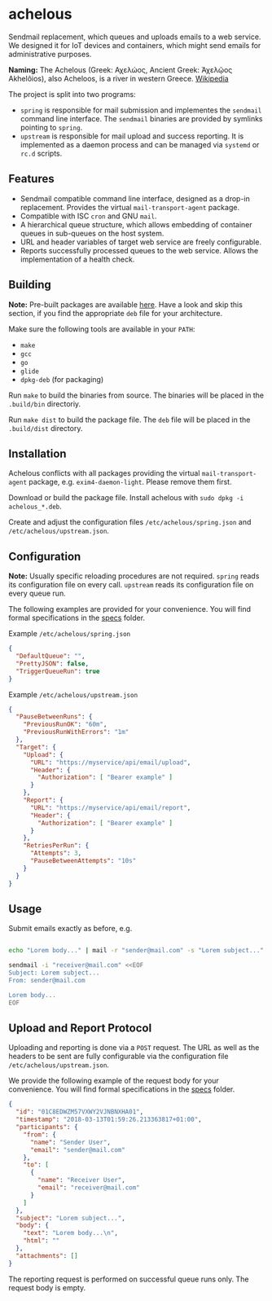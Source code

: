 # achelous
Sendmail replacement, which queues and uploads emails to a web service. We designed it for IoT devices and containers, which might send emails for administrative purposes.

**Naming:** The Achelous (Greek: Αχελώος, Ancient Greek: Ἀχελῷος Akhelôios), also Acheloos, is a river in western Greece. [Wikipedia](https://en.wikipedia.org/wiki/Achelous_River)

The project is split into two programs:

- `spring` is responsible for mail submission and implementes the `sendmail` command line interface. The `sendmail` binaries are provided by symlinks pointing to `spring`.
- `upstream` is responsible for mail upload and success reporting. It is implemented as a daemon process and can be managed via `systemd` or `rc.d` scripts.

## Features

- Sendmail compatible command line interface, designed as a drop-in replacement. Provides the virtual `mail-transport-agent` package.
- Compatible with ISC `cron` and GNU `mail`.
- A hierarchical queue structure, which allows embedding of container queues in sub-queues on the host system.
- URL and header variables of target web service are freely configurable.
- Reports successfully processed queues to the web service. Allows the implementation of a health check.

## Building

**Note:** Pre-built packages are available [here](https://github.com/core-process/achelous/releases). Have a look and skip this section, if you find the appropriate `deb` file for your architecture.

Make sure the following tools are available in your `PATH`:

- `make`
- `gcc`
- `go`
- `glide`
- `dpkg-deb` (for packaging)

Run `make` to build the binaries from source. The binaries will be placed in the `.build/bin` directoriy.

Run `make dist` to build the package file. The `deb` file will be placed in the `.build/dist` directory.

## Installation

Achelous conflicts with all packages providing the virtual `mail-transport-agent` package, e.g. `exim4-daemon-light`. Please remove them first.

Download or build the package file. Install achelous with `sudo dpkg -i achelous_*.deb`.

Create and adjust the configuration files `/etc/achelous/spring.json` and `/etc/achelous/upstream.json`.

## Configuration

**Note:** Usually specific reloading procedures are not required. `spring` reads its configuration file on every call. `upstream` reads its configuration file on every queue run.

The following examples are provided for your convenience. You will find formal specifications in the [specs](./specs/) folder.

Example `/etc/achelous/spring.json`

```json
{
  "DefaultQueue": "",
  "PrettyJSON": false,
  "TriggerQueueRun": true
}
```

Example `/etc/achelous/upstream.json`

```json
{
  "PauseBetweenRuns": {
    "PreviousRunOK": "60m",
    "PreviousRunWithErrors": "1m"
  },
  "Target": {
    "Upload": {
      "URL": "https://myservice/api/email/upload",
      "Header": {
        "Authorization": [ "Bearer example" ]
      }
    },
    "Report": {
      "URL": "https://myservice/api/email/report",
      "Header": {
        "Authorization": [ "Bearer example" ]
      }
    },
    "RetriesPerRun": {
      "Attempts": 3,
      "PauseBetweenAttempts": "10s"
    }
  }
}
```

## Usage

Submit emails exactly as before, e.g.

```sh

echo "Lorem body..." | mail -r "sender@mail.com" -s "Lorem subject..." "receiver@mail.com"

sendmail -i "receiver@mail.com" <<EOF
Subject: Lorem subject...
From: sender@mail.com

Lorem body...
EOF

```

## Upload and Report Protocol

Uploading and reporting is done via a `POST` request. The URL as well as the headers to be sent are fully configurable via the configuration file `/etc/achelous/upstream.json`.

We provide the following example of the request body for your convenience. You will find formal specifications in the [specs](./specs/) folder.

```json
{
  "id": "01C8EDWZM57VXWY2VJNBNXHA01",
  "timestamp": "2018-03-13T01:59:26.213363817+01:00",
  "participants": {
    "from": {
      "name": "Sender User",
      "email": "sender@mail.com"
    },
    "to": [
      {
        "name": "Receiver User",
        "email": "receiver@mail.com"
      }
    ]
  },
  "subject": "Lorem subject...",
  "body": {
    "text": "Lorem body...\n",
    "html": ""
  },
  "attachments": []
}
```

The reporting request is performed on successful queue runs only. The request body is empty.
